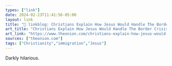 ```yaml
---
types: ["link"]
date: 2024-02-23T11:41:56-05:00
layout: link
title: "🔗 linkblog: Christians Explain How Jesus Would Handle The Border Crisis'"
art_title: "Christians Explain How Jesus Would Handle The Border Crisis"
art_link: "https://www.theonion.com/christians-explain-how-jesus-would-handle-the-border-cr-1851279578"
sources: ["theonion.com"]
tags: ["Christianity","immigration","Jesus"]
---
```

Darkly hilarious.
